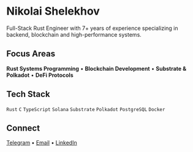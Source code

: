 # Nikolai Shelekhov

Full-Stack Rust Engineer with 7+ years of experience specializing in backend, blockchain and high-performance systems.

## Focus Areas

**Rust Systems Programming** • **Blockchain Development** • **Substrate & Polkadot** • **DeFi Protocols**

## Tech Stack

`Rust` `C` `TypeScript` `Solana` `Substrate` `Polkadot` `PostgreSQL` `Docker`

## Connect

[Telegram](https://t.me/alloc33) • [Email](mailto:nickshv13@icloud.com) • [LinkedIn](https://linkedin.com/in/nshelehov)
